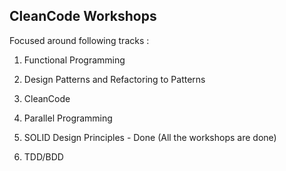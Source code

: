 ## CleanCode Workshops

Focused around following tracks :

1. Functional Programming

2. Design Patterns and Refactoring to Patterns

3. CleanCode 

4. Parallel Programming

5. SOLID Design Principles - Done (All the workshops are done)

6. TDD/BDD

   ​
